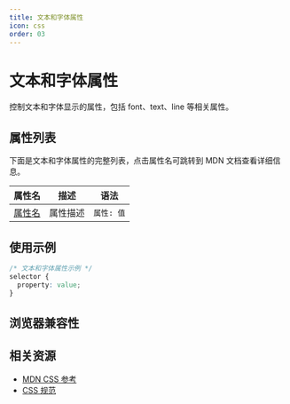 ```yaml
---
title: 文本和字体属性
icon: css
order: 03
---
```


# 文本和字体属性

控制文本和字体显示的属性，包括 font、text、line 等相关属性。

## 属性列表

下面是文本和字体属性的完整列表，点击属性名可跳转到 MDN 文档查看详细信息。

| 属性名 | 描述 | 语法 |
|-------|------|------|
| [属性名](https://developer.mozilla.org/path/to/property) | 属性描述 | `属性: 值` |

<!-- 此处将根据数据自动生成属性表格 -->

## 使用示例

```css
/* 文本和字体属性示例 */
selector {
  property: value;
}
```

## 浏览器兼容性

<!-- 此处将根据数据自动生成兼容性表格 -->

## 相关资源

- [MDN CSS 参考](https://developer.mozilla.org/zh-CN/docs/Web/CSS/Reference)
- [CSS 规范](https://www.w3.org/Style/CSS/)
